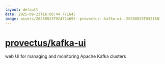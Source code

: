 ```yaml
---
layout: default
date: 2025-09-23T16:08:44.771645
image: assets/20250923T024724695--provectus--kafka-ui--20250923T032150397--cropped.png
---
```


# [provectus/kafka-ui](https://github.com/provectus/kafka-ui)

web UI for managing and monitoring Apache Kafka clusters
